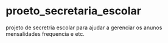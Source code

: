 # proeto_secretaria_escolar
projeto de secretria escolar para ajudar a gerenciar os anunos mensalidades frequencia e etc.
